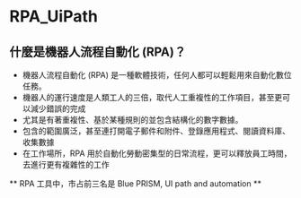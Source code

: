 
# RPA_UiPath
## 什麼是機器人流程自動化 (RPA)？

* 機器人流程自動化 (RPA) 是一種軟體技術，任何人都可以輕鬆用來自動化數位任務。
* 機器人的運行速度是人類工人的三倍，取代人工重複性的工作項目，甚至更可以減少錯誤的完成
* 尤其是有著重複性、基於某種規則的並包含結構化的數字數據。
* 包含的範圍廣泛，甚至連打開電子郵件和附件、登錄應用程式、閱讀資料庫、收集數據
* 在工作場所，RPA 用於自動化勞動密集型的日常流程，更可以釋放員工時間，去進行更有複雜性的工作


** RPA 工具中，市占前三名是 Blue PRISM, UI path and automation **


